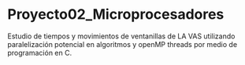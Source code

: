 # Proyecto02_Microprocesadores
Estudio de tiempos y movimientos de ventanillas de LA VAS utilizando paralelización potencial en algoritmos y openMP threads por medio de programación en C.
